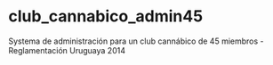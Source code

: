 club_cannabico_admin45
======================

Systema de administración para un club cannábico de 45 miembros - Reglamentación Uruguaya 2014
